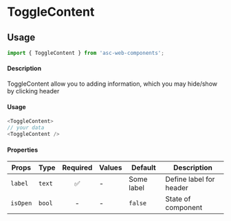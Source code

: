 # ToggleContent

## Usage

```js
import { ToggleContent } from 'asc-web-components';
```

#### Description

ToggleContent allow you to adding information, which you may hide/show by clicking  header

#### Usage

```js
<ToggleContent>
// your data
<ToggleContent />
```

#### Properties

| Props              | Type     | Required | Values                      | Default        | Description                                                       |
| ------------------ | -------- | :------: | --------------------------- | -------------- | ----------------------------------------------------------------- |
| `label`             | `text`  |    ✅    | - | Some label     | Define label for header                                        |
| `isOpen`             | `bool`  |   -     | - | `false`     | State of component                                        |